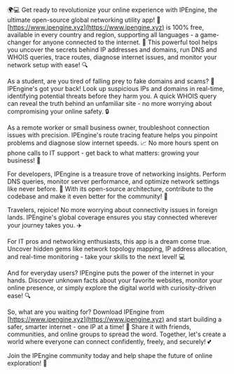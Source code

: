 🌍💻 Get ready to revolutionize your online experience with IPEngine, the ultimate open-source global networking utility app! 🎉 [https://www.ipengine.xyz](https://www.ipengine.xyz) is 100% free, available in every country and region, supporting all languages - a game-changer for anyone connected to the internet. 💪 This powerful tool helps you uncover the secrets behind IP addresses and domains, run DNS and WHOIS queries, trace routes, diagnose internet issues, and monitor your network setup with ease! 🔍

As a student, are you tired of falling prey to fake domains and scams? 🤔 IPEngine's got your back! Look up suspicious IPs and domains in real-time, identifying potential threats before they harm you. A quick WHOIS query can reveal the truth behind an unfamiliar site - no more worrying about compromising your online safety. 🔒

As a remote worker or small business owner, troubleshoot connection issues with precision. IPEngine's route tracing feature helps you pinpoint problems and diagnose slow internet speeds. 📈 No more hours spent on phone calls to IT support - get back to what matters: growing your business! 💼

For developers, IPEngine is a treasure trove of networking insights. Perform DNS queries, monitor server performance, and optimize network settings like never before. 🔧 With its open-source architecture, contribute to the codebase and make it even better for the community! 🤝

Travelers, rejoice! No more worrying about connectivity issues in foreign lands. IPEngine's global coverage ensures you stay connected wherever your journey takes you. ✈️

For IT pros and networking enthusiasts, this app is a dream come true. Uncover hidden gems like network topology mapping, IP address allocation, and real-time monitoring - take your skills to the next level! 💻

And for everyday users? IPEngine puts the power of the internet in your hands. Discover unknown facts about your favorite websites, monitor your online presence, or simply explore the digital world with curiosity-driven ease! 🔍

So, what are you waiting for? Download IPEngine from [https://www.ipengine.xyz](https://www.ipengine.xyz) and start building a safer, smarter internet - one IP at a time! 🚀 Share it with friends, communities, and online groups to spread the word. Together, let's create a world where everyone can connect confidently, freely, and securely! 💕

Join the IPEngine community today and help shape the future of online exploration! 🔮